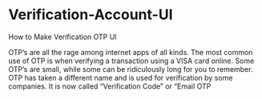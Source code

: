 # Verification-Account-UI
How to Make Verification OTP UI

OTP’s are all the rage among internet apps of all kinds. The most common use of OTP is when verifying a transaction using a VISA card online. Some OTP’s are small, while some can be ridiculously long for you to remember. OTP has taken a different name and is used for verification by some companies. It is now called “Verification Code” or “Email OTP
